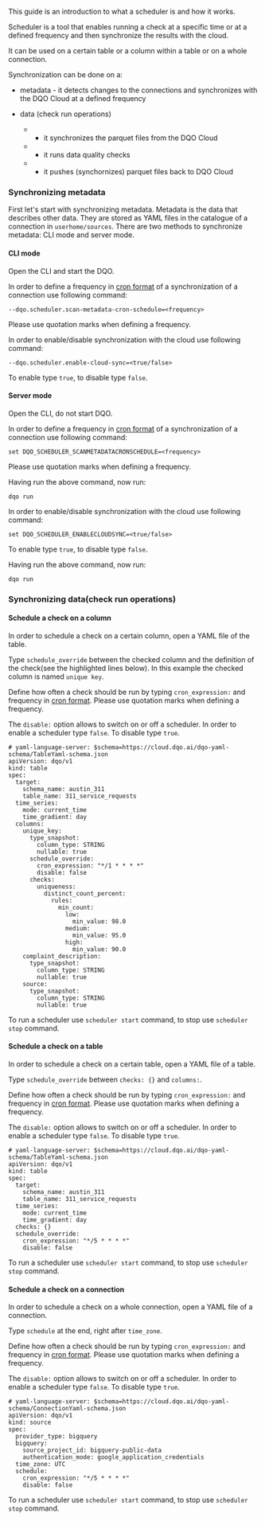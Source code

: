 This guide is an introduction to what a scheduler is and how it works.

Scheduler is a tool that enables running a check at a specific time or at a defined frequency and then synchronize the results with the cloud.

It can be used on a certain table or a column within a table or on a whole connection.

Synchronization can be done on a:

* metadata - it detects changes to the connections and synchronizes with the DQO Cloud at a defined frequency

* data (check run operations)
  * * it synchronizes the parquet files from the DQO Cloud
  * * it runs data quality checks
  * * it pushes (synchornizes) parquet files back to DQO Cloud

### Synchronizing metadata

First let's start with synchronizing metadata. Metadata is the data that describes other data. They are stored as YAML files in the catalogue of a connection in `userhome/sources`.
There are two methods to synchronize metadata: CLI mode and server mode.

#### CLI mode

Open the CLI and start the DQO.

In order to define a frequency in [cron format](Cron_formatting.md) of a synchronization of a connection use following command:

```
--dqo.scheduler.scan-metadata-cron-schedule=<frequency>
```

Please use quotation marks when defining a frequency.

In order to enable/disable synchronization with the cloud use following command:

```
--dqo.scheduler.enable-cloud-sync=<true/false>
```

To enable type `true`, to disable type `false`.

#### Server mode

Open the CLI, do not start DQO.

In order to define a frequency in [cron format](Cron_formatting.md) of a synchronization of a connection use following command:

```
set DQO_SCHEDULER_SCANMETADATACRONSCHEDULE=<frequency>
```

Please use quotation marks when defining a frequency.

Having run the above command, now run:

```
dqo run
```

In order to enable/disable synchronization with the cloud use following command:

```
set DQO_SCHEDULER_ENABLECLOUDSYNC=<true/false>
```

To enable type `true`, to disable type `false`.

Having run the above command, now run:

```
dqo run
```

### Synchronizing data(check run operations)

#### Schedule a check on a column

In order to schedule a check on a certain column, open a YAML file of the table.

Type `schedule_override` between the checked column and the definition of the check(see the highlighted lines below). In this example the checked column is named `unique key`.

Define how often a check should be run by typing `cron_expression:` and frequency in [cron format](Cron_formatting.md). Please use quotation marks when defining a frequency.

The `disable:` option allows to switch on or off a scheduler. In order to enable a scheduler type `false`. To disable type `true`.

```
# yaml-language-server: $schema=https://cloud.dqo.ai/dqo-yaml-schema/TableYaml-schema.json
apiVersion: dqo/v1
kind: table
spec:
  target:
    schema_name: austin_311
    table_name: 311_service_requests
  time_series:
    mode: current_time
    time_gradient: day
  columns:
    unique_key:
      type_snapshot:
        column_type: STRING
        nullable: true
      schedule_override:
        cron_expression: "*/1 * * * *"
        disable: false
      checks:
        uniqueness:
          distinct_count_percent:
            rules:
              min_count:
                low:
                  min_value: 98.0
                medium:
                  min_value: 95.0
                high:
                  min_value: 90.0
    complaint_description:
      type_snapshot:
        column_type: STRING
        nullable: true
    source:
      type_snapshot:
        column_type: STRING
        nullable: true
```

To run a scheduler use `scheduler start` command, to stop use `scheduler stop` command.

#### Schedule a check on a table

In order to schedule a check on a certain table, open a YAML file of a table.

Type `schedule_override` between `checks: {}` and `columns:`. 

Define how often a check should be run by typing `cron_expression:` and frequency in [cron format](Cron_formatting.md). Please use quotation marks when defining a frequency.

The `disable:` option allows to switch on or off a scheduler. In order to enable a scheduler type `false`. To disable type `true`.

```
# yaml-language-server: $schema=https://cloud.dqo.ai/dqo-yaml-schema/TableYaml-schema.json
apiVersion: dqo/v1
kind: table
spec:
  target:
    schema_name: austin_311
    table_name: 311_service_requests
  time_series:
    mode: current_time
    time_gradient: day
  checks: {}
  schedule_override:
    cron_expression: "*/5 * * * *"
    disable: false
```

To run a scheduler use `scheduler start` command, to stop use `scheduler stop` command.

#### Schedule a check on a connection

In order to schedule a check on a whole connection, open a YAML file of a connection.

Type `schedule` at the end, right after `time_zone`. 

Define how often a check should be run by typing `cron_expression:` and frequency in [cron format](Cron_formatting.md). Please use quotation marks when defining a frequency.

The `disable:` option allows to switch on or off a scheduler. In order to enable a scheduler type `false`. To disable type `true`.

```
# yaml-language-server: $schema=https://cloud.dqo.ai/dqo-yaml-schema/ConnectionYaml-schema.json
apiVersion: dqo/v1
kind: source
spec:
  provider_type: bigquery
  bigquery:
    source_project_id: bigquery-public-data
    authentication_mode: google_application_credentials
  time_zone: UTC
  schedule:
    cron_expression: "*/5 * * * *"
    disable: false
```

To run a scheduler use `scheduler start` command, to stop use `scheduler stop` command.